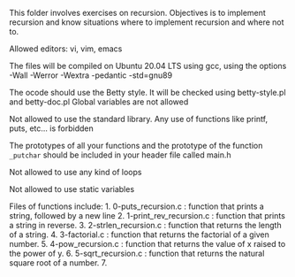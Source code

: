 This folder involves exercises on recursion. Objectives is to implement recursion and know situations where to implement recursion and where not to.

Allowed editors: vi, vim, emacs

The files will be compiled on Ubuntu 20.04 LTS using gcc, using the options -Wall -Werror -Wextra -pedantic -std=gnu89

The ocode should use the Betty style. It will be checked using betty-style.pl and betty-doc.pl
Global variables are not allowed

Not allowed to use the standard library. Any use of functions like printf, puts, etc… is forbidden

The prototypes of all your functions and the prototype of the function` _putchar` should be included in your header file called main.h

Not allowed to use any kind of loops

Not allowed to use static variables

Files of functions include:
	1. 0-puts_recursion.c : function that prints a string, followed by a new line
	2. 1-print_rev_recursion.c : function that prints a string in reverse.
	3. 2-strlen_recursion.c : function that returns the length of a string.
	4. 3-factorial.c : function that returns the factorial of a given number.
	5. 4-pow_recursion.c : function that returns the value of x raised to the power of y.
	6. 5-sqrt_recursion.c : function that returns the natural square root of a number.
	7. 
